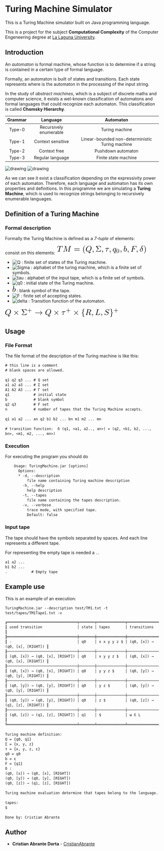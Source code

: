 # Turing Machine Simulator
This is a Turing Machine simulator built on Java programming language.

This is a project for the subject **Computational Complexity** 
of the Computer Engeneering degree 
at [La Laguna University](https://www.ull.es).

## Introduction
An *automaton* is formal machine, whose function is to determine if 
a string is contained in a certain type of formal language.

Formally, an automaton is built of states and transitions. Each state
represents where is the automaton in the processing of the
input string.

In the study of *abstract machines*, which is a subject of discrete maths
and computer science, it exists a wel-known classification of automatons
and formal languages that could recognize each automaton. 
This classification is called **Chomsky Hierarchy**.

| Grammar |        Language        |                    Automaton                    |
|:-------:|:----------------------:|:-----------------------------------------------:|
|  Type-0 | Recursively enumerable |                  Turing machine                 |
|  Type-1 |    Context sensitive   | Linear-bounded non-deterministic Turing machine |
|  Type-2 |      Context free      |                Pushdown automaton               |
|  Type-3 |    Regular language    |               Finite state machine              |

<img src="https://upload.wikimedia.org/wikipedia/commons/a/a2/Automata_theory.svg" alt="drawing" width="250"/>
<img src="https://upload.wikimedia.org/wikipedia/commons/9/9a/Chomsky-hierarchy.svg" alt="drawing" width="250"/>

As we can see it exist a classification depending on the expressivity
power of each automaton. Therefore, each language and automaton has 
its own properties and definitions. In this programme we are simulating 
a **Turing Machine**, which is used to recognize strings 
belonging to recursively enumerable languages.

## Definition of a Turing Machine

### Formal description

Formally the Turing Machine is defined as a *7-tuple* 
of elements: 

consist on this elements: ![turing tuple](report/images/turing.svg)

* ![Q](report/images/Q.svg) : finite set of states of the Turing machine.
* ![Sigma](report/images/sigma.svg) : alphabet of the turing machine, 
which is a finite set of symbols.
* ![tau](report/images/tau.svg) : alphabet of the input tape, 
which is a finite set of symbols.
* ![q0](report/images/q0.svg) : initial state of the Turing machine.
* ![b](report/images/b.svg) : blank symbol of the tape.
* ![F](report/images/F.svg) : finite set of accepting states.
* ![delta](report/images/delta.svg) : Transition function of the automaton.

![Transition function](report/images/transition%20function%20def.svg)


## Usage
### File Format
The file format of the description of the Turing machine
is like this:
```
# this line is a comment
# blank spaces are allowed.

q1 q2 q3 ... # Q set
a1 a2 a3 ... # Σ set
A1 A2 A3 ... # Γ set
q1           # initial state
b            # blank symbol
q2 q3        # F set
n            # number of tapes that the Turing Machine accepts.

q1 a1 a2 ... an q2 b1 b2 ... bn m1 m2 ... mn

# transition function: ​ δ (q1, <a1, a2.., an>) = (q2, <b1, b2, ..., bn>, <m1, m2, ..., mn>)

```

### Execution
For executing the program you should do

```
    Usage: TuringMachine.jar [options]
      Options:
      * -d, --description
          file name containing Turing machine description
        -h, --help
          help description
        -t, --tapes
          file name containing the tapes description.
        -v, --verbose
          trace mode, with specified tape.
          Default: false
```

### Input tape
The tape should have the symbols separated by spaces. 
And each line represents a different tape.

For representing the empty tape is needed a `.`.

```
a1 a2 ...
b1 b2 ...
.           # Empty tape
```


## Example use
This is an example of an execution:

```
TuringMachine.jar --description test/TM1.txt -t test/tapes/TM1Tape1.txt -v
```

```
╔════════════════════════════════╤═══════╤═════════════╤════════════════════════════════╗
║ used transition                │ state │ tapes       │ transitions                    ║
╠════════════════════════════════╪═══════╪═════════════╪════════════════════════════════╣
║ -                              │ q0    │ x x y y z $ │ (q0, [x]) → (q0, [x], [RIGHT]) ║
╟────────────────────────────────┼───────┼─────────────┼────────────────────────────────╢
║ (q0, [x]) → (q0, [x], [RIGHT]) │ q0    │ x y y z $   │ (q0, [x]) → (q0, [x], [RIGHT]) ║
╟────────────────────────────────┼───────┼─────────────┼────────────────────────────────╢
║ (q0, [x]) → (q0, [x], [RIGHT]) │ q0    │ y y z $     │ (q0, [y]) → (q0, [y], [RIGHT]) ║
╟────────────────────────────────┼───────┼─────────────┼────────────────────────────────╢
║ (q0, [y]) → (q0, [y], [RIGHT]) │ q0    │ y z $       │ (q0, [y]) → (q0, [y], [RIGHT]) ║
╟────────────────────────────────┼───────┼─────────────┼────────────────────────────────╢
║ (q0, [y]) → (q0, [y], [RIGHT]) │ q0    │ z $         │ (q0, [z]) → (q1, [z], [RIGHT]) ║
╟────────────────────────────────┼───────┼─────────────┼────────────────────────────────╢
║ (q0, [z]) → (q1, [z], [RIGHT]) │ q1    │ $           │ ω ∈ L                          ║
╚════════════════════════════════╧═══════╧═════════════╧════════════════════════════════╝

Turing machine definition:
Q = {q0, q1}
Σ = {x, y, z}
τ = {x, y, z, ε}
q0 = q0
b = ε
F = {q1}
δ : 
(q0, [x]) → (q0, [x], [RIGHT])
(q0, [y]) → (q0, [y], [RIGHT])
(q0, [z]) → (q1, [z], [RIGHT])

Turing machine evaluation determine that tapes belong to the language.

tapes:
$

Done by: Cristian Abrante
```

## Author

* **Cristian Abrante Dorta** - [CristianAbrante](https://github.com/CristianAbrante)
